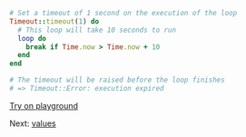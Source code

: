 ```rb
# Set a timeout of 1 second on the execution of the loop
Timeout::timeout(1) do
  # This loop will take 10 seconds to run
  loop do
    break if Time.now > Time.now + 10
  end
end

# The timeout will be raised before the loop finishes
# => Timeout::Error: execution expired

```


[Try on playground](https://onecompiler.com/ruby/3yh7dhbz9)

Next: [values](/2022/11/01/defer.html)
